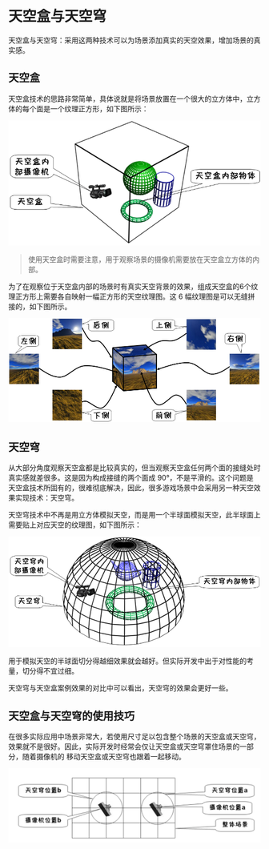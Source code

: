 # 天空盒与天空穹

天空盒与天空穹：采用这两种技术可以为场景添加真实的天空效果，增加场景的真实感。

## 天空盒

天空盒技术的思路非常简单，具体说就是将场景放置在一个很大的立方体中，立方体的每个面是一个纹理正方形，如下图所示：

![天空盒示意图](Documentation/天空盒示意图.png)

> 使用天空盒时需要注意，用于观察场景的摄像机需要放在天空盒立方体的内部。

为了在观察位于天空盒内部的场景时有真实天空背景的效果，组成天空盒的6个纹理正方形上需要各自映射一幅正方形的天空纹理图。这 6 幅纹理图是可以无缝拼接的，如下图所示。

![天空盒纹理贴图示意图](Documentation/天空盒纹理贴图示意图.png)

## 天空穹

从大部分角度观察天空盒都是比较真实的，但当观察天空盒任何两个面的接缝处时真实感就差很多。这是因为构成接缝的两个面成 90°，不是平滑的。这个问题是 天空盒技术所固有的，很难彻底解决，因此，很多游戏场景中会采用另一种天空效果实现技术：天空穹。

天空穹技术中不再是用立方体模拟天空，而是用一个半球面模拟天空，此半球面上需要贴上对应天空的纹理图，如下图所示：

![天空穹原理图](Documentation/天空穹原理图.png)

用于模拟天空的半球面切分得越细效果就会越好。但实际开发中出于对性能的考量，切分得不宜过细。

天空穹与天空盒案例效果的对比中可以看出，天空穹的效果会更好一些。 

## 天空盒与天空穹的使用技巧

在很多实际应用中场景非常大，若使用尺寸足以包含整个场景的天空盒或天空穹，效果就不是很好。因此，实际开发时经常会仅让天空盒或天空穹罩住场景的一部分，随着摄像机的 移动天空盒或天空穹也跟着一起移动。

![天空盒/穹伴随摄像机移动示意图](Documentation/天空穹伴随摄像机移动.png)
